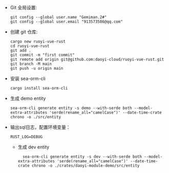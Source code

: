 - Git 全局设置:

    ```shell
    git config --global user.name "Gemiman.2#"
    git config --global user.email "913573586@qq.com"
    ```

- 创建 git 仓库:

    ```shell
    cargo new ruoyi-vue-rust
    cd ruoyi-vue-rust 
    git add .
    git commit -m "first commit"
    git remote add origin git@github.com:daoyi-cloud/ruoyi-vue-rust.git
    git branch -M main
    git push -u origin main
    ```

- 安装 sea-orm-cli
    ```shell
    cargo install sea-orm-cli
    ```
- 生成 demo entity
    ```shell
    sea-orm-cli generate entity -s demo --with-serde both --model-extra-attributes 'serde(rename_all="camelCase")' --date-time-crate chrono -o ./src/entity
    ```

- 输出sql日志，配置环境变量：

    ```text
    RUST_LOG=DEBUG
    ```
  
  - 生成 dev entity
    ```shell
      sea-orm-cli generate entity -s dev --with-serde both --model-extra-attributes 'serde(rename_all="camelCase")' --date-time-crate chrono -o ./crates/daoyi-module-demo/src/entity
    ```